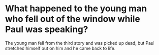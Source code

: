 # What happened to the young man who fell out of the window while Paul was speaking?

The young man fell from the third story and was picked up dead, but Paul stretched himself out on him and he came back to life.
